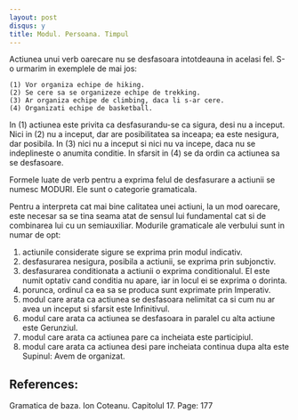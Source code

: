 ```yaml
---
layout: post
disqus: y
title: Modul. Persoana. Timpul
---
```

Actiunea unui verb oarecare nu se desfasoara intotdeauna in acelasi fel. S-o urmarim in exemplele de mai jos:

```
(1) Vor organiza echipe de hiking.
(2) Se cere sa se organizeze echipe de trekking.
(3) Ar organiza echipe de climbing, daca li s-ar cere.
(4) Organizati echipe de basketball.
```

In (1) actiunea este privita ca desfasurandu-se ca sigura, desi nu a inceput. Nici in (2) nu a inceput, dar are posibilitatea sa inceapa; ea este nesigura, dar posibila. In (3) nici nu a inceput si nici nu va incepe, daca nu se indeplineste o anumita conditie. In sfarsit in (4) se da ordin ca actiunea sa se desfasoare.

Formele luate de verb pentru a exprima felul de desfasurare a actiunii se numesc MODURI. Ele sunt o categorie gramaticala.

Pentru a interpreta cat mai bine calitatea unei actiuni, la un mod oarecare, este necesar sa se tina seama atat de sensul lui fundamental cat si de combinarea lui cu un semiauxiliar. Modurile gramaticale ale verbului sunt in numar de opt:

1. actiunile considerate sigure se exprima prin modul indicativ.
2. desfasurarea nesigura, posibila a actiunii, se exprima prin subjonctiv.
3. desfasurarea conditionata a actiunii o exprima conditionalul. El este numit optativ cand conditia nu apare, iar in locul ei se exprima o dorinta.
4. porunca, ordinul ca ea sa se produca sunt exprimate prin Imperativ.
5. modul care arata ca actiunea se desfasoara nelimitat ca si cum nu ar avea
un inceput si sfarsit este Infinitivul.
6. modul care arata ca actiunea se desfasoara in paralel cu alta actiune este Gerunziul.
7. modul care arata ca actiunea pare ca incheiata este participiul.
8. modul care arata ca actiunea desi pare incheiata continua dupa alta este Supinul: Avem de organizat.


## References:

Gramatica de baza. Ion Coteanu. Capitolul 17. Page: 177
